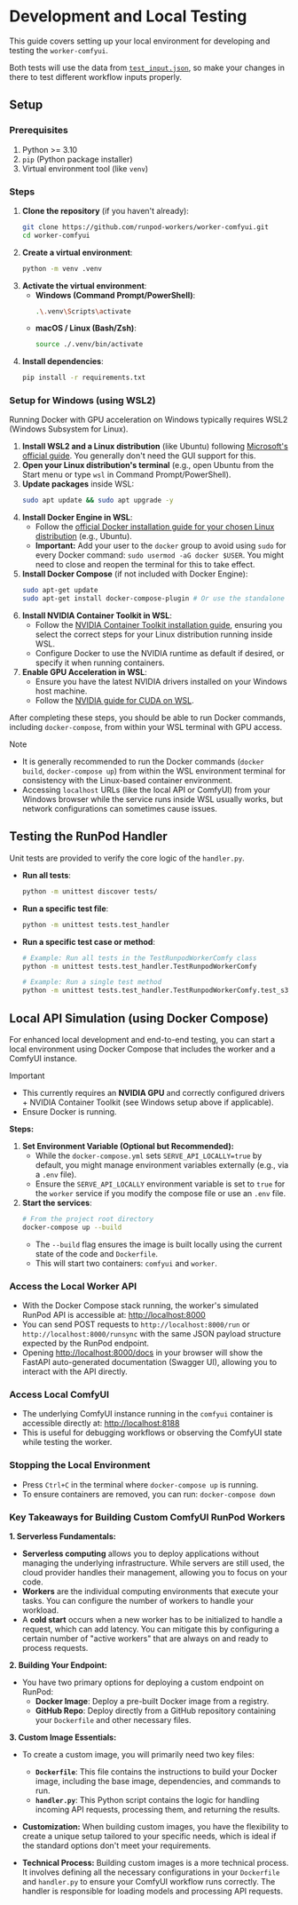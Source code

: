# Development and Local Testing

This guide covers setting up your local environment for developing and testing the `worker-comfyui`.

Both tests will use the data from [`test_input.json`](../test_input.json), so make your changes in there to test different workflow inputs properly.

## Setup

### Prerequisites

1.  Python >= 3.10
2.  `pip` (Python package installer)
3.  Virtual environment tool (like `venv`)

### Steps

1.  **Clone the repository** (if you haven't already):
    ```bash
    git clone https://github.com/runpod-workers/worker-comfyui.git
    cd worker-comfyui
    ```
2.  **Create a virtual environment**:
    ```bash
    python -m venv .venv
    ```
3.  **Activate the virtual environment**:
    - **Windows (Command Prompt/PowerShell)**:
      ```bash
      .\.venv\Scripts\activate
      ```
    - **macOS / Linux (Bash/Zsh)**:
      ```bash
      source ./.venv/bin/activate
      ```
4.  **Install dependencies**:
    ```bash
    pip install -r requirements.txt
    ```

### Setup for Windows (using WSL2)

Running Docker with GPU acceleration on Windows typically requires WSL2 (Windows Subsystem for Linux).

1.  **Install WSL2 and a Linux distribution** (like Ubuntu) following [Microsoft's official guide](https://learn.microsoft.com/en-us/windows/wsl/install). You generally don't need the GUI support for this.
2.  **Open your Linux distribution's terminal** (e.g., open Ubuntu from the Start menu or type `wsl` in Command Prompt/PowerShell).
3.  **Update packages** inside WSL:
    ```bash
    sudo apt update && sudo apt upgrade -y
    ```
4.  **Install Docker Engine in WSL**:
    - Follow the [official Docker installation guide for your chosen Linux distribution](https://docs.docker.com/engine/install/#server) (e.g., Ubuntu).
    - **Important:** Add your user to the `docker` group to avoid using `sudo` for every Docker command: `sudo usermod -aG docker $USER`. You might need to close and reopen the terminal for this to take effect.
5.  **Install Docker Compose** (if not included with Docker Engine):
    ```bash
    sudo apt-get update
    sudo apt-get install docker-compose-plugin # Or use the standalone binary method if preferred
    ```
6.  **Install NVIDIA Container Toolkit in WSL**:
    - Follow the [NVIDIA Container Toolkit installation guide](https://docs.nvidia.com/datacenter/cloud-native/container-toolkit/latest/install-guide.html), ensuring you select the correct steps for your Linux distribution running inside WSL.
    - Configure Docker to use the NVIDIA runtime as default if desired, or specify it when running containers.
7.  **Enable GPU Acceleration in WSL**:
    - Ensure you have the latest NVIDIA drivers installed on your Windows host machine.
    - Follow the [NVIDIA guide for CUDA on WSL](https://docs.nvidia.com/cuda/wsl-user-guide/index.html).

After completing these steps, you should be able to run Docker commands, including `docker-compose`, from within your WSL terminal with GPU access.

> [!NOTE]
>
> - It is generally recommended to run the Docker commands (`docker build`, `docker-compose up`) from within the WSL environment terminal for consistency with the Linux-based container environment.
> - Accessing `localhost` URLs (like the local API or ComfyUI) from your Windows browser while the service runs inside WSL usually works, but network configurations can sometimes cause issues.

## Testing the RunPod Handler

Unit tests are provided to verify the core logic of the `handler.py`.

- **Run all tests**:
  ```bash
  python -m unittest discover tests/
  ```
- **Run a specific test file**:
  ```bash
  python -m unittest tests.test_handler
  ```
- **Run a specific test case or method**:

  ```bash
  # Example: Run all tests in the TestRunpodWorkerComfy class
  python -m unittest tests.test_handler.TestRunpodWorkerComfy

  # Example: Run a single test method
  python -m unittest tests.test_handler.TestRunpodWorkerComfy.test_s3_upload
  ```

## Local API Simulation (using Docker Compose)

For enhanced local development and end-to-end testing, you can start a local environment using Docker Compose that includes the worker and a ComfyUI instance.

> [!IMPORTANT]
>
> - This currently requires an **NVIDIA GPU** and correctly configured drivers + NVIDIA Container Toolkit (see Windows setup above if applicable).
> - Ensure Docker is running.

**Steps:**

1.  **Set Environment Variable (Optional but Recommended):**
    - While the `docker-compose.yml` sets `SERVE_API_LOCALLY=true` by default, you might manage environment variables externally (e.g., via a `.env` file).
    - Ensure the `SERVE_API_LOCALLY` environment variable is set to `true` for the `worker` service if you modify the compose file or use an `.env` file.
2.  **Start the services**:
    ```bash
    # From the project root directory
    docker-compose up --build
    ```
    - The `--build` flag ensures the image is built locally using the current state of the code and `Dockerfile`.
    - This will start two containers: `comfyui` and `worker`.

### Access the Local Worker API

- With the Docker Compose stack running, the worker's simulated RunPod API is accessible at: [http://localhost:8000](http://localhost:8000)
- You can send POST requests to `http://localhost:8000/run` or `http://localhost:8000/runsync` with the same JSON payload structure expected by the RunPod endpoint.
- Opening [http://localhost:8000/docs](http://localhost:8000/docs) in your browser will show the FastAPI auto-generated documentation (Swagger UI), allowing you to interact with the API directly.

### Access Local ComfyUI

- The underlying ComfyUI instance running in the `comfyui` container is accessible directly at: [http://localhost:8188](http://localhost:8188)
- This is useful for debugging workflows or observing the ComfyUI state while testing the worker.

### Stopping the Local Environment

- Press `Ctrl+C` in the terminal where `docker-compose up` is running.
- To ensure containers are removed, you can run: `docker-compose down`

### Key Takeaways for Building Custom ComfyUI RunPod Workers

**1. Serverless Fundamentals:**
*   **Serverless computing** allows you to deploy applications without managing the underlying infrastructure. While servers are still used, the cloud provider handles their management, allowing you to focus on your code.
*   **Workers** are the individual computing environments that execute your tasks. You can configure the number of workers to handle your workload.
*   A **cold start** occurs when a new worker has to be initialized to handle a request, which can add latency. You can mitigate this by configuring a certain number of "active workers" that are always on and ready to process requests.

**2. Building Your Endpoint:**
*   You have two primary options for deploying a custom endpoint on RunPod:
    *   **Docker Image**: Deploy a pre-built Docker image from a registry.
    *   **GitHub Repo**: Deploy directly from a GitHub repository containing your `Dockerfile` and other necessary files.

**3. Custom Image Essentials:**
*   To create a custom image, you will primarily need two key files:
    *   **`Dockerfile`**: This file contains the instructions to build your Docker image, including the base image, dependencies, and commands to run.
    *   **`handler.py`**: This Python script contains the logic for handling incoming API requests, processing them, and returning the results.

*   **Customization:** When building custom images, you have the flexibility to create a unique setup tailored to your specific needs, which is ideal if the standard options don't meet your requirements.

*   **Technical Process:** Building custom images is a more technical process. It involves defining all the necessary configurations in your `Dockerfile` and `handler.py` to ensure your ComfyUI workflow runs correctly. The handler is responsible for loading models and processing API requests.